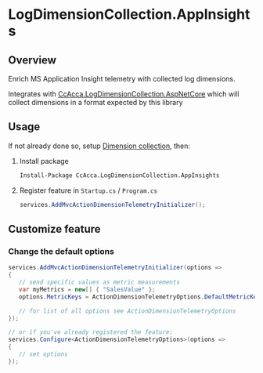 # LogDimensionCollection.AppInsights

## Overview

Enrich MS Application Insight telemetry with collected log dimensions.

Integrates with [CcAcca.LogDimensionCollection.AspNetCore](https://www.nuget.org/packages/CcAcca.LogDimensionCollection.AspNetCore/) which will collect dimensions in a format expected by this library

## Usage

If not already done so, setup [Dimension collection](../LogDimensionCollection.AspNetCore/README.md), then:

1. Install package

   ```cmd
   Install-Package CcAcca.LogDimensionCollection.AppInsights
   ```

2. Register feature in `Startup.cs` / `Program.cs`

   ```c#
   services.AddMvcActionDimensionTelemetryInitializer();
   ```

## Customize feature

### Change the default options

```c#
services.AddMvcActionDimensionTelemetryInitializer(options =>
{
   // send specific values as metric measurements
   var myMetrics = new[] { "SalesValue" };
   options.MetricKeys = ActionDimensionTelemetryOptions.DefaultMetricKeys.Union(myMetrics).ToList();

   // for list of all options see ActionDimensionTelemetryOptions
});

// or if you've already registered the feature:
services.Configure<ActionDimensionTelemetryOptions>(options =>
{
   // set options
});
```
